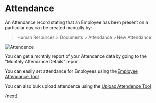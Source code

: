 # Attendance

An Attendance record stating that an Employee has been present on a particular
day can be created manually by:

> Human Resources > Documents > Attendance > New Attendance

<img class="screenshot" alt="Attendence" src="{{docs_base_url}}/assets/img/human-resources/attendence.png">

You can get a monthly report of your Attendance data by going to the “Monthly
Attendance Details” report.

You can easily set attendance for Employees using the [Employee Attendance Tool]({{docs_base_url}}/user/manual/en/human-resources/tools/employee-attendance-tool.html)

You can also bulk upload attendence using the [Upload Attendence Tool]({{docs_base_url}}/user/manual/en/human-resources/tools/upload-attendance.html)

{next}

